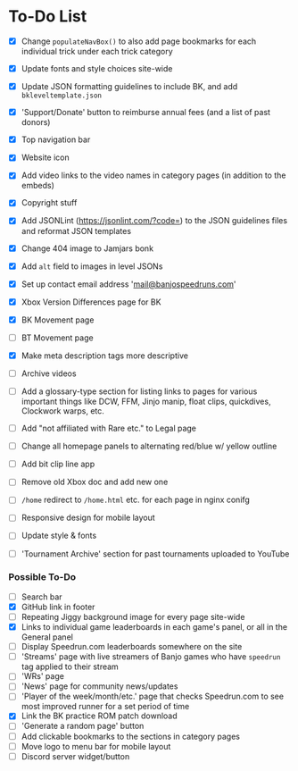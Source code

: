# To-Do List

- [x] Change `populateNavBox()` to also add page bookmarks for each individual trick under each trick category
- [x] Update fonts and style choices site-wide
- [x] Update JSON formatting guidelines to include BK, and add `bkleveltemplate.json`
- [x] 'Support/Donate' button to reimburse annual fees (and a list of past donors)
- [x] Top navigation bar
- [x] Website icon
- [x] Add video links to the video names in category pages (in addition to the embeds)
- [x] Copyright stuff
- [x] Add JSONLint (https://jsonlint.com/?code=) to the JSON guidelines files and reformat JSON templates
- [x] Change 404 image to Jamjars bonk
- [x] Add `alt` field to images in level JSONs
- [x] Set up contact email address 'mail@banjospeedruns.com'
- [x] Xbox Version Differences page for BK
- [x] BK Movement page
- [ ] BT Movement page
- [x] Make meta description tags more descriptive
- [ ] Archive videos
- [ ] Add a glossary-type section for listing links to pages for various important things like DCW, FFM, Jinjo manip, float clips, quickdives, Clockwork warps, etc.
- [ ] Add "not affiliated with Rare etc." to Legal page
- [ ] Change all homepage panels to alternating red/blue w/ yellow outline
- [ ] Add bit clip line app
- [ ] Remove old Xbox doc and add new one
- [ ] `/home` redirect to `/home.html` etc. for each page in nginx conifg
- [ ] Responsive design for mobile layout
- [ ] Update style & fonts
- [ ] 'Tournament Archive' section for past tournaments uploaded to YouTube


### Possible To-Do

- [ ] Search bar
- [x] GitHub link in footer
- [ ] Repeating Jiggy background image for every page site-wide
- [x] Links to individual game leaderboards in each game's panel, or all in the General panel
- [ ] Display Speedrun.com leaderboards somewhere on the site
- [ ] 'Streams' page with live streamers of Banjo games who have `speedrun` tag applied to their stream
- [ ] 'WRs' page
- [ ] 'News' page for community news/updates
- [ ] 'Player of the week/month/etc.' page that checks Speedrun.com to see most improved runner for a set period of time
- [x] Link the BK practice ROM patch download
- [ ] 'Generate a random page' button
- [ ] Add clickable bookmarks to the sections in category pages
- [ ] Move logo to menu bar for mobile layout
- [ ] Discord server widget/button
